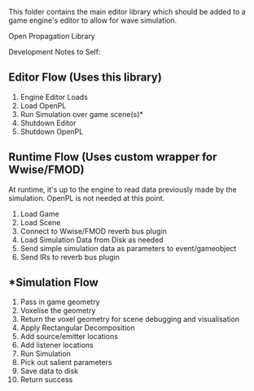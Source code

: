 This folder contains the main editor library which should be added to a game engine's editor to allow for wave simulation.

 Open Propagation Library

 Development Notes to Self:
 
 Editor Flow (Uses this library)
 -------------------
 
 1. Engine Editor Loads
 2. Load OpenPL
 3. Run Simulation over game scene(s)*
 4. Shutdown Editor
 5. Shutdown OpenPL
 
 Runtime Flow (Uses custom wrapper for Wwise/FMOD)
 -------------------
 At runtime, it's up to the engine to read data previously made by the simulation. OpenPL is not needed at this point.
 
 1. Load Game
 2. Load Scene
 3. Connect to Wwise/FMOD reverb bus plugin
 4. Load Simulation Data from Disk as needed
 5. Send simple simulation data as parameters to event/gameobject
 6. Send IRs to reverb bus plugin
 
 *Simulation Flow
 -------------------
 
 1. Pass in game geometry
 2. Voxelise the geometry
 3. Return the voxel geometry for scene debugging and visualisation
 4. Apply Rectangular Decomposition
 5. Add source/emitter locations
 6. Add listener locations
 7. Run Simulation
 8. Pick out salient parameters
 9. Save data to disk
 10. Return success
 
